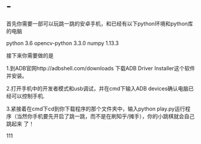 # -
首先你需要一部可以玩跳一跳的安卓手机，和已经有以下python环境和python库的电脑

  python 3.6
  opencv-python 3.3.0
  numpy 1.13.3

接下来你需要做的是

1.到ADB官网http://adbshell.com/downloads 下载ADB Driver Installer这个软件并安装。

2.打开手机中的开发者模式和usb调试，并在cmd下输入ADB devices确认电脑已经可以控制手机.

3.紧接着在cmd下cd到你下载程序的那个文件夹中，输入python play.py运行程序（当然你手机要先开启了跳一跳，而不是在刷知乎/摊手），你的小跳棋就会自己跳起来   了！


111